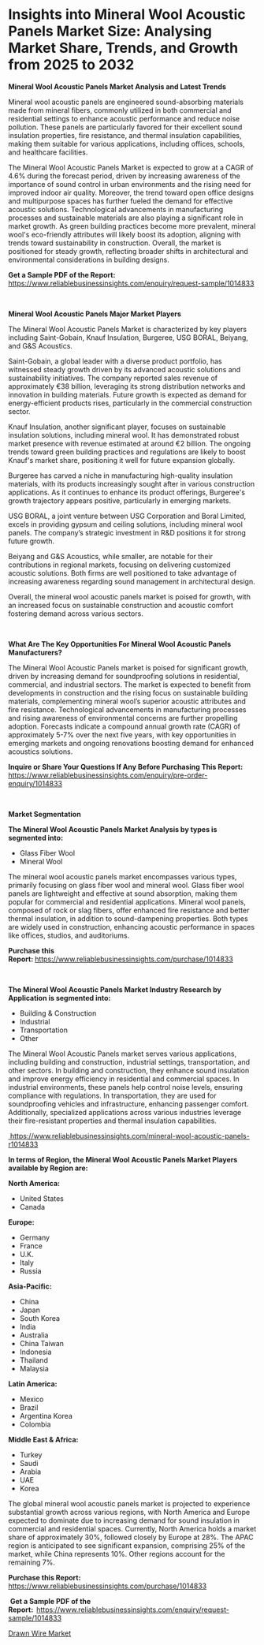 <p><h1>Insights into Mineral Wool Acoustic Panels Market Size: Analysing Market Share, Trends, and Growth from 2025 to 2032</h1></p><p><strong>Mineral Wool Acoustic Panels Market Analysis and Latest Trends</strong></p>
<p><p>Mineral wool acoustic panels are engineered sound-absorbing materials made from mineral fibers, commonly utilized in both commercial and residential settings to enhance acoustic performance and reduce noise pollution. These panels are particularly favored for their excellent sound insulation properties, fire resistance, and thermal insulation capabilities, making them suitable for various applications, including offices, schools, and healthcare facilities.</p><p>The Mineral Wool Acoustic Panels Market is expected to grow at a CAGR of 4.6% during the forecast period, driven by increasing awareness of the importance of sound control in urban environments and the rising need for improved indoor air quality. Moreover, the trend toward open office designs and multipurpose spaces has further fueled the demand for effective acoustic solutions. Technological advancements in manufacturing processes and sustainable materials are also playing a significant role in market growth. As green building practices become more prevalent, mineral wool's eco-friendly attributes will likely boost its adoption, aligning with trends toward sustainability in construction. Overall, the market is positioned for steady growth, reflecting broader shifts in architectural and environmental considerations in building designs.</p></p>
<p><strong>Get a Sample PDF of the Report:&nbsp;</strong> <a href="https://www.reliablebusinessinsights.com/enquiry/request-sample/1014833?utm_campaign=97&utm_medium=2&utm_source=Github&utm_content=ia&utm_term=31012025&utm_id=mineral-wool-acoustic-panels">https://www.reliablebusinessinsights.com/enquiry/request-sample/1014833</a></p>
<p>&nbsp;</p>
<p><strong>Mineral Wool Acoustic Panels Major Market Players</strong></p>
<p><p>The Mineral Wool Acoustic Panels Market is characterized by key players including Saint-Gobain, Knauf Insulation, Burgeree, USG BORAL, Beiyang, and G&S Acoustics. </p><p>Saint-Gobain, a global leader with a diverse product portfolio, has witnessed steady growth driven by its advanced acoustic solutions and sustainability initiatives. The company reported sales revenue of approximately €38 billion, leveraging its strong distribution networks and innovation in building materials. Future growth is expected as demand for energy-efficient products rises, particularly in the commercial construction sector.</p><p>Knauf Insulation, another significant player, focuses on sustainable insulation solutions, including mineral wool. It has demonstrated robust market presence with revenue estimated at around €2 billion. The ongoing trends toward green building practices and regulations are likely to boost Knauf's market share, positioning it well for future expansion globally.</p><p>Burgeree has carved a niche in manufacturing high-quality insulation materials, with its products increasingly sought after in various construction applications. As it continues to enhance its product offerings, Burgeree's growth trajectory appears positive, particularly in emerging markets.</p><p>USG BORAL, a joint venture between USG Corporation and Boral Limited, excels in providing gypsum and ceiling solutions, including mineral wool panels. The company’s strategic investment in R&D positions it for strong future growth.</p><p>Beiyang and G&S Acoustics, while smaller, are notable for their contributions in regional markets, focusing on delivering customized acoustic solutions. Both firms are well positioned to take advantage of increasing awareness regarding sound management in architectural design.</p><p>Overall, the mineral wool acoustic panels market is poised for growth, with an increased focus on sustainable construction and acoustic comfort fostering demand across various sectors.</p></p>
<p>&nbsp;</p>
<p><strong>What Are The Key Opportunities For Mineral Wool Acoustic Panels Manufacturers?</strong></p>
<p><p>The Mineral Wool Acoustic Panels market is poised for significant growth, driven by increasing demand for soundproofing solutions in residential, commercial, and industrial sectors. The market is expected to benefit from developments in construction and the rising focus on sustainable building materials, complementing mineral wool’s superior acoustic attributes and fire resistance. Technological advancements in manufacturing processes and rising awareness of environmental concerns are further propelling adoption. Forecasts indicate a compound annual growth rate (CAGR) of approximately 5-7% over the next five years, with key opportunities in emerging markets and ongoing renovations boosting demand for enhanced acoustics solutions.</p></p>
<p><strong>Inquire or Share Your Questions If Any Before Purchasing This Report:</strong> <a href="https://www.reliablebusinessinsights.com/enquiry/pre-order-enquiry/1014833?utm_campaign=97&utm_medium=2&utm_source=Github&utm_content=ia&utm_term=31012025&utm_id=mineral-wool-acoustic-panels">https://www.reliablebusinessinsights.com/enquiry/pre-order-enquiry/1014833</a></p>
<p>&nbsp;</p>
<p><strong>Market Segmentation</strong></p>
<p><strong>The Mineral Wool Acoustic Panels Market Analysis by types is segmented into:</strong></p>
<p><ul><li>Glass Fiber Wool</li><li>Mineral Wool</li></ul></p>
<p><p>The mineral wool acoustic panels market encompasses various types, primarily focusing on glass fiber wool and mineral wool. Glass fiber wool panels are lightweight and effective at sound absorption, making them popular for commercial and residential applications. Mineral wool panels, composed of rock or slag fibers, offer enhanced fire resistance and better thermal insulation, in addition to sound-dampening properties. Both types are widely used in construction, enhancing acoustic performance in spaces like offices, studios, and auditoriums.</p></p>
<p><strong>Purchase this Report:&nbsp;</strong><a href="https://www.reliablebusinessinsights.com/purchase/1014833?utm_campaign=97&utm_medium=2&utm_source=Github&utm_content=ia&utm_term=31012025&utm_id=mineral-wool-acoustic-panels">https://www.reliablebusinessinsights.com/purchase/1014833</a></p>
<p>&nbsp;</p>
<p><strong>The Mineral Wool Acoustic Panels Market Industry Research by Application is segmented into:</strong></p>
<p><ul><li>Building & Construction</li><li>Industrial</li><li>Transportation</li><li>Other</li></ul></p>
<p><p>The Mineral Wool Acoustic Panels market serves various applications, including building and construction, industrial settings, transportation, and other sectors. In building and construction, they enhance sound insulation and improve energy efficiency in residential and commercial spaces. In industrial environments, these panels help control noise levels, ensuring compliance with regulations. In transportation, they are used for soundproofing vehicles and infrastructure, enhancing passenger comfort. Additionally, specialized applications across various industries leverage their fire-resistant properties and thermal insulation capabilities.</p></p>
<p><a href="https://www.reliablebusinessinsights.com/mineral-wool-acoustic-panels-r1014833?utm_campaign=97&utm_medium=2&utm_source=Github&utm_content=ia&utm_term=31012025&utm_id=mineral-wool-acoustic-panels">&nbsp;https://www.reliablebusinessinsights.com/mineral-wool-acoustic-panels-r1014833</a></p>
<p><strong>In terms of Region, the Mineral Wool Acoustic Panels Market Players available by Region are:</strong></p>
<p>
    <p> <strong> North America: </strong>
        <ul>
            <li>United States</li>
            <li>Canada</li>
        </ul>
        </p> 
    <p> <strong> Europe: </strong>
        <ul>
            <li>Germany</li>
            <li>France</li>
            <li>U.K.</li>
            <li>Italy</li>
            <li>Russia</li>
        </ul>
        </p> 
    <p> <strong> Asia-Pacific: </strong>
        <ul>
            <li>China</li>
            <li>Japan</li>
            <li>South Korea</li>
            <li>India</li>
            <li>Australia</li>
            <li>China Taiwan</li>
            <li>Indonesia</li>
            <li>Thailand</li>
            <li>Malaysia</li>
        </ul>
        </p> 
    <p> <strong> Latin America: </strong>
        <ul>
            <li>Mexico</li>
            <li>Brazil</li>
            <li>Argentina Korea</li>
            <li>Colombia</li>
        </ul>
        </p> 
    <p> <strong> Middle East & Africa: </strong>
        <ul>
            <li>Turkey</li>
            <li>Saudi</li>
            <li>Arabia</li>
            <li>UAE</li>
            <li>Korea</li>
        </ul>
    </p>
    </p>
<p><p>The global mineral wool acoustic panels market is projected to experience substantial growth across various regions, with North America and Europe expected to dominate due to increasing demand for sound insulation in commercial and residential spaces. Currently, North America holds a market share of approximately 30%, followed closely by Europe at 28%. The APAC region is anticipated to see significant expansion, comprising 25% of the market, while China represents 10%. Other regions account for the remaining 7%.</p></p>
<p><strong>Purchase this Report: </strong><a href="https://www.reliablebusinessinsights.com/purchase/1014833?utm_campaign=97&utm_medium=2&utm_source=Github&utm_content=ia&utm_term=31012025&utm_id=mineral-wool-acoustic-panels">https://www.reliablebusinessinsights.com/purchase/1014833</a></p>
<p>&nbsp;<strong>Get a Sample PDF of the Report:&nbsp;&nbsp;</strong><a href="https://www.reliablebusinessinsights.com/enquiry/request-sample/1014833?utm_campaign=97&utm_medium=2&utm_source=Github&utm_content=ia&utm_term=31012025&utm_id=mineral-wool-acoustic-panels">https://www.reliablebusinessinsights.com/enquiry/request-sample/1014833</a></p>
<p><strong></strong></p>
<p><p><a href="https://github.com/daphnyvashdi/Market-Research-Report-List-1/blob/main/drawn-wire-market.md?utm_campaign=97&utm_medium=2&utm_source=Github&utm_content=ia&utm_term=31012025&utm_id=mineral-wool-acoustic-panels">Drawn Wire Market</a></p></p>